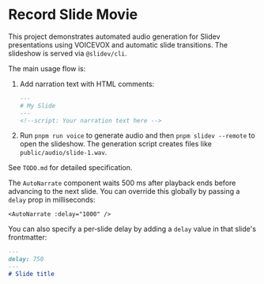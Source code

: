 # Record Slide Movie

This project demonstrates automated audio generation for Slidev presentations using VOICEVOX and automatic slide transitions. The slideshow is served via `@slidev/cli`.

The main usage flow is:

1. Add narration text with HTML comments:
   ```markdown
   ---
   # My Slide
   ---
   <!--script: Your narration text here -->
   ```
2. Run `pnpm run voice` to generate audio and then `pnpm slidev --remote` to open the slideshow.
The generation script creates files like `public/audio/slide-1.wav`.

See `TODO.md` for detailed specification.

The `AutoNarrate` component waits 500&nbsp;ms after playback ends before
advancing to the next slide. You can override this globally by passing a
`delay` prop in milliseconds:

```vue
<AutoNarrate :delay="1000" />
```

You can also specify a per‑slide delay by adding a `delay` value in that
slide's frontmatter:

```markdown
---
delay: 750
---
# Slide title
```
